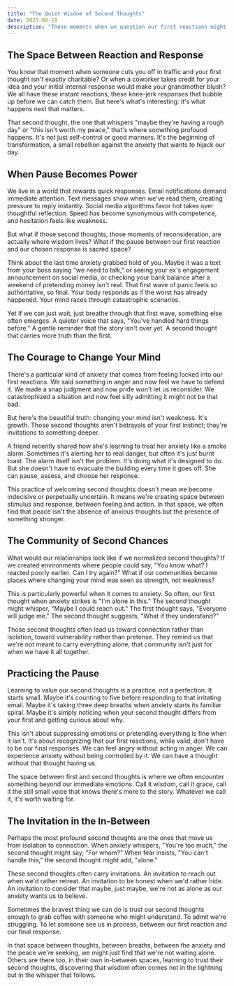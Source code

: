 ```yaml
---
title: "The Quiet Wisdom of Second Thoughts"
date: 2025-08-18
description: "Those moments when we question our first reactions might not be weakness or indecision, but rather the beginning of wisdom breaking through our anxiety."
---
```


## The Space Between Reaction and Response

You know that moment when someone cuts you off in traffic and your first thought isn't exactly charitable? Or when a coworker takes credit for your idea and your initial internal response would make your grandmother blush? We all have these instant reactions, these knee-jerk responses that bubble up before we can catch them. But here's what's interesting: it's what happens next that matters.

That second thought, the one that whispers "maybe they're having a rough day" or "this isn't worth my peace," that's where something profound happens. It's not just self-control or good manners. It's the beginning of transformation, a small rebellion against the anxiety that wants to hijack our day.

## When Pause Becomes Power

We live in a world that rewards quick responses. Email notifications demand immediate attention. Text messages show when we've read them, creating pressure to reply instantly. Social media algorithms favor hot takes over thoughtful reflection. Speed has become synonymous with competence, and hesitation feels like weakness.

But what if those second thoughts, those moments of reconsideration, are actually where wisdom lives? What if the pause between our first reaction and our chosen response is sacred space?

Think about the last time anxiety grabbed hold of you. Maybe it was a text from your boss saying "we need to talk," or seeing your ex's engagement announcement on social media, or checking your bank balance after a weekend of pretending money isn't real. That first wave of panic feels so authoritative, so final. Your body responds as if the worst has already happened. Your mind races through catastrophic scenarios.

Yet if we can just wait, just breathe through that first wave, something else often emerges. A quieter voice that says, "You've handled hard things before." A gentle reminder that the story isn't over yet. A second thought that carries more truth than the first.

## The Courage to Change Your Mind

There's a particular kind of anxiety that comes from feeling locked into our first reactions. We said something in anger and now feel we have to defend it. We made a snap judgment and now pride won't let us reconsider. We catastrophized a situation and now feel silly admitting it might not be that bad.

But here's the beautiful truth: changing your mind isn't weakness. It's growth. Those second thoughts aren't betrayals of your first instinct; they're invitations to something deeper.

A friend recently shared how she's learning to treat her anxiety like a smoke alarm. Sometimes it's alerting her to real danger, but often it's just burnt toast. The alarm itself isn't the problem. It's doing what it's designed to do. But she doesn't have to evacuate the building every time it goes off. She can pause, assess, and choose her response.

This practice of welcoming second thoughts doesn't mean we become indecisive or perpetually uncertain. It means we're creating space between stimulus and response, between feeling and action. In that space, we often find that peace isn't the absence of anxious thoughts but the presence of something stronger.

## The Community of Second Chances

What would our relationships look like if we normalized second thoughts? If we created environments where people could say, "You know what? I reacted poorly earlier. Can I try again?" What if our communities became places where changing your mind was seen as strength, not weakness?

This is particularly powerful when it comes to anxiety. So often, our first thought when anxiety strikes is "I'm alone in this." The second thought might whisper, "Maybe I could reach out." The first thought says, "Everyone will judge me." The second thought suggests, "What if they understand?"

Those second thoughts often lead us toward connection rather than isolation, toward vulnerability rather than pretense. They remind us that we're not meant to carry everything alone, that community isn't just for when we have it all together.

## Practicing the Pause

Learning to value our second thoughts is a practice, not a perfection. It starts small. Maybe it's counting to five before responding to that irritating email. Maybe it's taking three deep breaths when anxiety starts its familiar spiral. Maybe it's simply noticing when your second thought differs from your first and getting curious about why.

This isn't about suppressing emotions or pretending everything is fine when it isn't. It's about recognizing that our first reactions, while valid, don't have to be our final responses. We can feel angry without acting in anger. We can experience anxiety without being controlled by it. We can have a thought without that thought having us.

The space between first and second thoughts is where we often encounter something beyond our immediate emotions. Call it wisdom, call it grace, call it the still small voice that knows there's more to the story. Whatever we call it, it's worth waiting for.

## The Invitation in the In-Between

Perhaps the most profound second thoughts are the ones that move us from isolation to connection. When anxiety whispers, "You're too much," the second thought might say, "For whom?" When fear insists, "You can't handle this," the second thought might add, "alone."

These second thoughts often carry invitations. An invitation to reach out when we'd rather retreat. An invitation to be honest when we'd rather hide. An invitation to consider that maybe, just maybe, we're not as alone as our anxiety wants us to believe.

Sometimes the bravest thing we can do is trust our second thoughts enough to grab coffee with someone who might understand. To admit we're struggling. To let someone see us in process, between our first reaction and our final response.

In that space between thoughts, between breaths, between the anxiety and the peace we're seeking, we might just find that we're not waiting alone. Others are there too, in their own in-between spaces, learning to trust their second thoughts, discovering that wisdom often comes not in the lightning but in the whisper that follows.